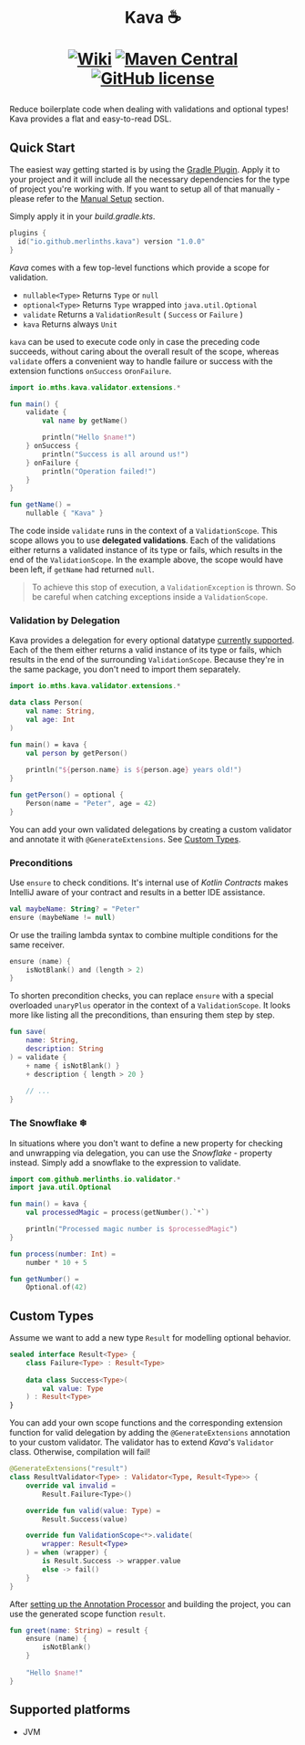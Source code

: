 <h1 align="center">Kava ☕

[![Wiki](https://img.shields.io/badge/Wiki-%F0%9F%95%AE-brightgreen?style=for-the-badge)]()
[![Maven Central](https://img.shields.io/maven-central/v/io.github.merlinths/kava-core?style=for-the-badge)](https://search.maven.org/artifact/io.github.merlinths/kava-core)
[![GitHub license](https://img.shields.io/badge/license-Apache%20License%202.0-red.svg?style=for-the-badge)](https://www.apache.org/licenses/LICENSE-2.0)
</h1>

Reduce boilerplate code when dealing with validations and optional types!
Kava provides a flat and easy-to-read DSL.

## Quick Start

The easiest way getting started is by using the [Gradle Plugin](https://plugins.gradle.org/plugin/io.github.merlinths.kava).
Apply it to your project and it will include all the necessary dependencies for the type of project you're working with.
If you want to setup all of that manually - please refer to the [Manual Setup](https://github.com/MerlinTHS/Kava/wiki/Manual-Setup) section.

Simply apply it in your *build.gradle.kts*.
```kotlin
plugins {
  id("io.github.merlinths.kava") version "1.0.0"
}
```

*Kava* comes with a few top-level functions which provide
a scope for validation.
- ```nullable<Type>``` Returns ```Type``` or ```null```
- ```optional<Type>``` Returns ```Type``` wrapped into ```java.util.Optional```
- ```validate``` Returns a ```ValidationResult``` ( ```Success``` or ```Failure``` )
- ```kava``` Returns always ```Unit```

```kava``` can be used to execute code only in case the preceding code succeeds, without caring about the overall result of the scope, whereas ```validate``` offers a convenient way to handle failure or success with the extension functions ```onSuccess``` or```onFailure```.

```kotlin
import io.mths.kava.validator.extensions.*

fun main() {
    validate {
        val name by getName()

        println("Hello $name!")
    } onSuccess {
        println("Success is all around us!")
    } onFailure {
        println("Operation failed!")
    }
}

fun getName() =
    nullable { "Kava" }
```

The code inside ```validate``` runs in the context of a ```ValidationScope```.
This scope allows you to use **delegated validations**. Each of the validations
either returns a validated instance of its type or fails, which results
in the end of the ```ValidationScope```. In the example above, the scope
would have been left, if ```getName``` had returned ```null```.
<br />
>To achieve this stop of execution, a ```ValidationException``` is thrown.
So be careful when catching exceptions inside a ```ValidationScope```.

### Validation by Delegation
Kava provides a delegation for every optional datatype [currently supported](https://github.com/MerlinTHS/Kava/wiki/Supported-Types).
Each of the them either returns a valid instance of its type or fails, which results in the end of the surrounding ```ValidationScope```.
Because they're in the same package, you don't need to import them separately.

```kotlin
import io.mths.kava.validator.extensions.*

data class Person(
    val name: String,
    val age: Int
)

fun main() = kava {
    val person by getPerson()
    
    println("${person.name} is ${person.age} years old!")
}

fun getPerson() = optional {
    Person(name = "Peter", age = 42)
}
```

You can add your own validated delegations by creating a custom validator and annotate it with ```@GenerateExtensions```.
See [Custom Types]().

### Preconditions

Use ```ensure``` to check conditions. It's internal use of *Kotlin Contracts* makes IntelliJ aware of your contract and results in a better IDE assistance.

```kotlin
val maybeName: String? = "Peter"
ensure (maybeName != null)
```

Or use the trailing lambda syntax to combine multiple conditions for the
same receiver.

```kotlin
ensure (name) {
    isNotBlank() and (length > 2)
}
```

To shorten precondition checks, you can replace ```ensure``` with
a special overloaded ```unaryPlus``` operator in the context of a
```ValidationScope```. It looks more like listing all the
preconditions, than ensuring them step by step.

```kotlin
fun save(
    name: String,
    description: String
) = validate {
    + name { isNotBlank() }
    + description { length > 20 }
    
    // ...
}
```

### The Snowflake ❄

In situations where you don't want to define a new property for checking and unwrapping via delegation,
you can use the *Snowflake* - property instead.
Simply add a snowflake to the expression to validate.

```kotlin
import com.github.merlinths.io.validator.*
import java.util.Optional

fun main() = kava {
    val processedMagic = process(getNumber().`*`)

    println("Processed magic number is $processedMagic")
}

fun process(number: Int) =
    number * 10 + 5

fun getNumber() =
    Optional.of(42)
```

## Custom Types

Assume we want to add a new type ```Result``` for modelling optional behavior.

```kotlin
sealed interface Result<Type> {
    class Failure<Type> : Result<Type>
    
    data class Success<Type>(
        val value: Type
    ) : Result<Type>
}
```

You can add your own scope functions and the corresponding extension function for valid delegation by adding
the ```@GenerateExtensions``` annotation to your custom validator. The validator has to extend _Kava_'s ```Validator``` class.
Otherwise, compilation will fail!

```kotlin
@GenerateExtensions("result")
class ResultValidator<Type> : Validator<Type, Result<Type>> {
    override val invalid =
        Result.Failure<Type>()

    override fun valid(value: Type) =
        Result.Success(value)

    override fun ValidationScope<*>.validate(
        wrapper: Result<Type>
    ) = when (wrapper) {
        is Result.Success -> wrapper.value
        else -> fail()
    }
}
```

After [setting up the Annotation Processor](https://github.com/MerlinTHS/Kava/wiki/Manual-Setup#annotation-processor)
and building the project, you can use the generated scope function ```result```.

```kotlin
fun greet(name: String) = result {
    ensure (name) {
        isNotBlank()
    }
    
    "Hello $name!"
}
```

## Supported platforms
- JVM
